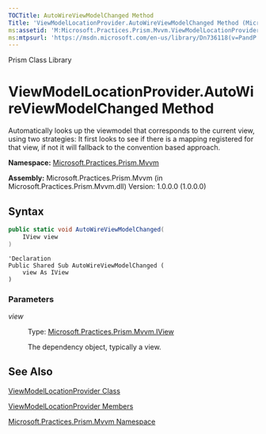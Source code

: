 ```yaml
---
TOCTitle: AutoWireViewModelChanged Method
Title: 'ViewModelLocationProvider.AutoWireViewModelChanged Method (Microsoft.Practices.Prism.Mvvm)'
ms:assetid: 'M:Microsoft.Practices.Prism.Mvvm.ViewModelLocationProvider.AutoWireViewModelChanged(Microsoft.Practices.Prism.Mvvm.IView)'
ms:mtpsurl: 'https://msdn.microsoft.com/en-us/library/Dn736118(v=PandP.50)'
---
```


Prism Class Library

# ViewModelLocationProvider.AutoWireViewModelChanged Method

Automatically looks up the viewmodel that corresponds to the current view, using two strategies: It first looks to see if there is a mapping registered for that view, if not it will fallback to the convention based approach.

**Namespace:** [Microsoft.Practices.Prism.Mvvm](https://msdn.microsoft.com/library/microsoft.practices.prism.mvvm)

**Assembly:** Microsoft.Practices.Prism.Mvvm (in Microsoft.Practices.Prism.Mvvm.dll) Version: 1.0.0.0 (1.0.0.0)

## Syntax
```C#
public static void AutoWireViewModelChanged(
	IView view
)
```

```VB
'Declaration
Public Shared Sub AutoWireViewModelChanged ( 
	view As IView
)
```

### Parameters

*view*

&nbsp;&nbsp;&nbsp;&nbsp;&nbsp;&nbsp;&nbsp;&nbsp;&nbsp;&nbsp;Type: [Microsoft.Practices.Prism.Mvvm.IView](https://msdn.microsoft.com/library/microsoft.practices.prism.mvvm.iview)

&nbsp;&nbsp;&nbsp;&nbsp;&nbsp;&nbsp;&nbsp;&nbsp;&nbsp;&nbsp;The dependency object, typically a view.

## See Also


[ViewModelLocationProvider Class](https://msdn.microsoft.com/library/microsoft.practices.prism.mvvm.viewmodellocationprovider)

[ViewModelLocationProvider Members](https://msdn.microsoft.com/library/microsoft.practices.prism.mvvm.viewmodellocationprovider_members)

[Microsoft.Practices.Prism.Mvvm Namespace](https://msdn.microsoft.com/library/microsoft.practices.prism.mvvm)
